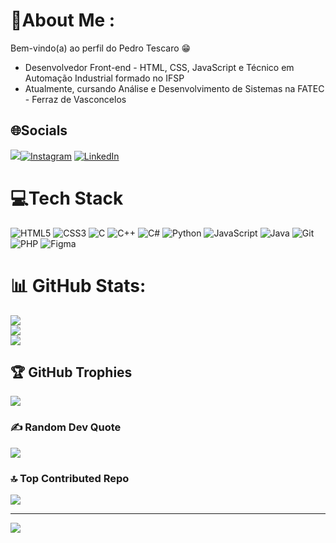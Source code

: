 # 💫About Me :
Bem-vindo(a) ao perfil do Pedro Tescaro 😁
- Desenvolvedor Front-end - HTML, CSS, JavaScript e Técnico em Automação Industrial formado no IFSP
- Atualmente, cursando Análise e Desenvolvimento de Sistemas na FATEC - Ferraz de Vasconcelos

## 🌐Socials
<a href = "mailto:pedroatescaro@gmail.com"><img src="https://img.shields.io/badge/-Gmail-%23333?style=for-the-badge&logo=gmail&logoColor=white" target="_blank"></a>[![Instagram](https://img.shields.io/badge/Instagram-%23E4405F.svg?style=for-the-badge&logo=Instagram&logoColor=white)](https://instagram.com/tescpedro) [![LinkedIn](https://img.shields.io/badge/LinkedIn-%230077B5.svg?style=for-the-badge&logo=linkedin&logoColor=white)](https://linkedin.com/in/pedrotescaro) 

# 💻Tech Stack
![HTML5](https://img.shields.io/badge/html5-%23E34F26.svg?style=for-the-badge&logo=html5&logoColor=white) ![CSS3](https://img.shields.io/badge/css3-%231572B6.svg?style=for-the-badge&logo=css3&logoColor=white) ![C](https://img.shields.io/badge/c-%2300599C.svg?style=for-the-badge&logo=c&logoColor=white) ![C++](https://img.shields.io/badge/c++-%2300599C.svg?style=for-the-badge&logo=c%2B%2B&logoColor=white) ![C#](https://img.shields.io/badge/c%23-%23239120.svg?style=for-the-badge&logo=csharp&logoColor=white)  ![Python](https://img.shields.io/badge/python-3670A0?style=for-the-badge&logo=python&logoColor=ffdd54) ![JavaScript](https://img.shields.io/badge/javascript-%23323330.svg?style=for-the-badge&logo=javascript&logoColor=%23F7DF1E) ![Java](https://img.shields.io/badge/java-%23ED8B00.svg?style=for-the-badge&logo=java&logoColor=white)  ![Git](https://img.shields.io/badge/git-%23F05033.svg?style=for-the-badge&logo=git&logoColor=white)	![PHP](https://img.shields.io/badge/php-%23777BB4.svg?style=for-the-badge&logo=php&logoColor=white) ![Figma](https://img.shields.io/badge/figma-%23F24E1E.svg?style=for-the-badge&logo=figma&logoColor=white)
# 📊 GitHub Stats:
![](https://github-readme-stats.vercel.app/api?username=pedrotescaro&theme=radical&hide_border=false&include_all_commits=true&count_private=true)<br/>
![](https://github-readme-streak-stats.herokuapp.com/?user=pedrotescaro&theme=radical&hide_border=false)<br/>
![](https://github-readme-stats.vercel.app/api/top-langs/?username=pedrotescaro&theme=radical&langs_count=10&hide_border=false&include_all_commits=true&count_private=true&layout=compact)

## 🏆 GitHub Trophies
![](https://github-profile-trophy.vercel.app/?username=pedrotescaro&theme=radical&no-frame=false&no-bg=false&margin-w=4)

### ✍️ Random Dev Quote
![](https://quotes-github-readme.vercel.app/api?type=horizontal&theme=radical)

### 🔝 Top Contributed Repo
![](https://github-contributor-stats.vercel.app/api?username=pedrotescaro&limit=5&theme=radical&combine_all_yearly_contributions=true)

---
[![](https://visitcount.itsvg.in/api?id=pedrotescaro&icon=0&color=0)](https://visitcount.itsvg.in)

<!-- Proudly created with GPRM ( https://gprm.itsvg.in ) -->
